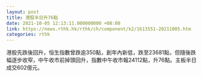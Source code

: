 ```yaml
---
layout: post
title: 港股半日升76點
date: 2021-10-05 12:13:11.000000000 +08:00
link: https://news.rthk.hk/rthk/ch/component/k2/1613551-20211005.htm
categories: rthk
---
```


港股先跌後回升，恒生指數曾跌逾350點，創年內新低，跌至23681點，但隨後跌幅逐步收窄，中午收市前掉頭回升，指數中午收市報24112點，升76點。主板半日成交602億元。
